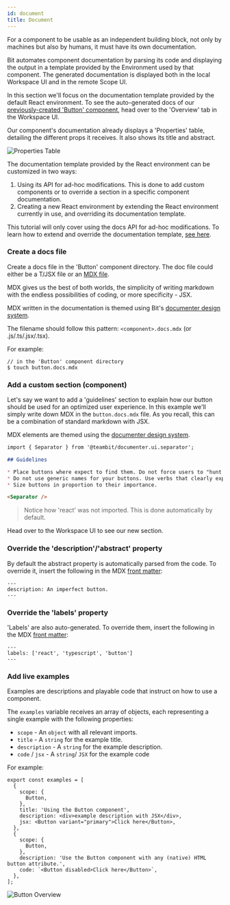 ```yaml
---
id: document
title: Document
---
```

For a component to be usable as an independent building block, not only by machines but also by humans, it must have its own documentation.

Bit automates component documentation by parsing its code and displaying the output in a template provided by the Environment used by that component. The generated documentation is displayed both in the local Workspace UI and in the remote Scope UI.

In this section we'll focus on the documentation template provided by the default React environment. To see the auto-generated docs of our [previously-created 'Button' component](/docs/getting-started/add-components), head over to the 'Overview' tab in the Workspace UI. 

Our component's documentation already displays a 'Properties' table, detailing the different props it receives. It also shows its title and abstract.

![Properties Table](/img/docs_prop_table.jpg)

The documentation template provided by the React environment can be customized in two ways:

1. Using its API for ad-hoc modifications. This is done to add custom components or to override a section in a specific component documentation.
2. Creating a new React environment by extending the React environment currently in use, and overriding its documentation template.

This tutorial will only cover using the docs API for ad-hoc modifications. To learn how to extend and override the documentation template, [see here](docs/react/overview).


### Create a docs file

Create a docs file in the 'Button' component directory. The doc file could either be a T/JSX file or an [MDX file](https://mdxjs.com/).

MDX gives us the best of both worlds, the simplicity of writing markdown with the endless possibilities of coding, or more specificity - JSX.

MDX written in the documentation is themed using Bit's [documenter design system](https://bit.dev/teambit/documenter).

The filename should follow this pattern: `<component>.docs.mdx` (or .js/.ts/.jsx/.tsx).

For example:

```shell
// in the 'Button' component directory
$ touch button.docs.mdx
```

### Add a custom section (component)
Let's say we  want to add a 'guidelines' section to explain how our button should be used for an optimized user experience. In this example we'll simply write down MDX in the `button.docs.mdx` file. As you recall, this can be a combination of standard markdown with JSX.

MDX elements are themed using the [documenter design system](https://bit.dev/teambit/documenter).


```md
import { Separator } from '@teambit/documenter.ui.separator';

## Guidelines 

* Place buttons where expect to find them. Do not force users to "hunt for buttons"
* Do not use generic names for your buttons. Use verbs that clearly explain the button's function.
* Size buttons in proportion to their importance.

<Separator />
```
> Notice how 'react' was not imported. This is done automatically by default.

Head over to the Workspace UI to see our new section.
### Override the 'description'/'abstract' property
By default the abstract property is automatically parsed from the code. To override it, insert the following in the MDX [front matter](https://github.com/cuttlebelle/website/blob/master/content/documentation/what-is-frontmatter.md):

```mdx
---
description: An imperfect button.
---
```

### Override the 'labels' property

'Labels' are also auto-generated. To override them, insert the following in the MDX [front matter](https://github.com/cuttlebelle/website/blob/master/content/documentation/what-is-frontmatter.md):

```mdx
---
labels: ['react', 'typescript', 'button']
---
```

### Add live examples

Examples are descriptions and playable code that instruct on how to use a component. 

The `examples` variable receives an array of objects, each representing a single example with the following properties:

- `scope` - An `object` with all relevant imports.
- `title` - A `string` for the example title.
- `description` - A `string` for the example description.
- `code` / `jsx` - A `string`/ `JSX` for the example code

For example:

```tsx
export const examples = [
  {
    scope: {
      Button,
    },
    title: 'Using the Button component',
    description: <div>example description with JSX</div>,
    jsx: <Button variant="primary">Click here</Button>,
  },
  {
    scope: {
      Button,
    },
    description: 'Use the Button component with any (native) HTML button attribute.',
    code: `<Button disabled>Click here</Button>`,
  },
];
```
![Button Overview](/img/button_overview.png)